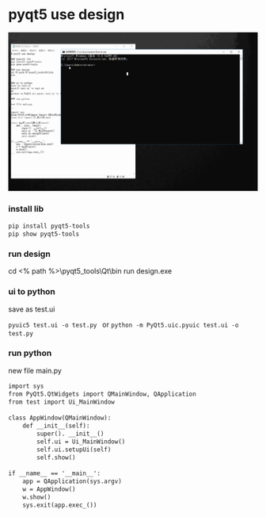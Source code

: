 # pyqt5 use design

![](pyqt5.gif)

### install lib

```
pip install pyqt5-tools
pip show pyqt5-tools
```

### run design
cd <% path %>\pyqt5_tools\Qt\bin
run design.exe


### ui to python
save as test.ui

`pyuic5 test.ui -o test.py `
or
`python -m PyQt5.uic.pyuic test.ui -o test.py`

### run python

new file main.py

```
import sys
from PyQt5.QtWidgets import QMainWindow, QApplication
from test import Ui_MainWindow

class AppWindow(QMainWindow):
    def __init__(self):
        super(). __init__()
        self.ui = Ui_MainWindow()
        self.ui.setupUi(self)
        self.show()

if __name__ == '__main__':
    app = QApplication(sys.argv)
    w = AppWindow()
    w.show()
    sys.exit(app.exec_())
```